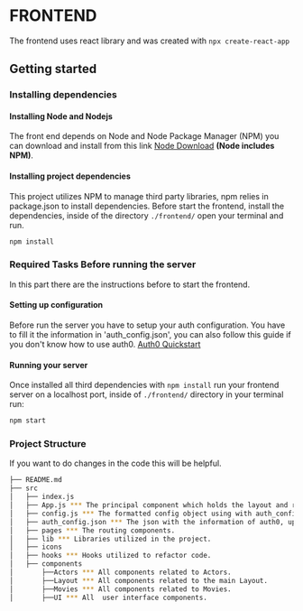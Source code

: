 # FRONTEND
The frontend uses react library and was created with `npx create-react-app`

## Getting started
### Installing dependencies
#### Installing Node and Nodejs
The front end depends on Node and Node Package Manager (NPM) you can download and install from this link [Node Download](https://nodejs.org/en/download/) **(Node includes NPM)**.

#### Installing project dependencies
This project utilizes NPM to manage third party libraries, npm relies in package.json to install dependencies. Before start the frontend, install the dependencies, inside of the directory `./frontend/` open your terminal and run.

```bash
npm install
```
### Required Tasks Before running the server
In this part there are the instructions before to start the frontend.

#### Setting up configuration

Before run the server you have to setup your auth configuration. You have to fill it the information in 'auth_config.json', you can also follow this guide if you don't know how to use auth0. [Auth0 Quickstart](https://auth0.com/docs/libraries/auth0-react)

#### Running your server
Once installed all third dependencies with `npm install` run your frontend server on a localhost port, inside of `./frontend/` directory in your terminal run:

```bash
npm start
```

### Project Structure
If you want to do changes in the code this will be helpful.

```sh
├── README.md
├── src
│   ├── index.js
│   ├── App.js *** The principal component which holds the layout and route components.
│   ├── config.js *** The formatted config object using with auth_config.json
│   ├── auth_config.json *** The json with the information of auth0, update with your credentials.
│   ├── pages *** The routing components.
│   ├── lib *** Libraries utilized in the project.
│   ├── icons
│   ├── hooks *** Hooks utilized to refactor code.
│   ├── components
│       ├──Actors *** All components related to Actors.
│       ├──Layout *** All components related to the main Layout.
│       ├──Movies *** All components related to Movies.
│       ├──UI *** All  user interface components.
```